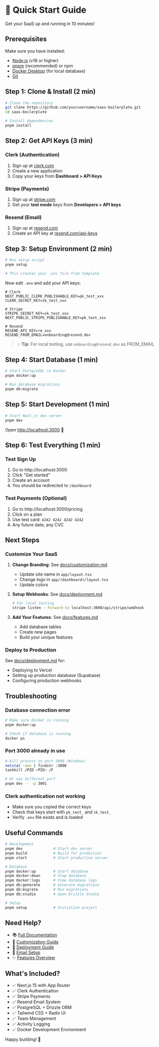 # 🚀 Quick Start Guide

Get your SaaS up and running in 10 minutes!

## Prerequisites

Make sure you have installed:
- [Node.js](https://nodejs.org/) (v18 or higher)
- [pnpm](https://pnpm.io/) (recommended) or npm
- [Docker Desktop](https://www.docker.com/products/docker-desktop/) (for local database)
- [Git](https://git-scm.com/)

## Step 1: Clone & Install (2 min)

```bash
# Clone the repository
git clone https://github.com/yourusername/saas-boilerplate.git
cd saas-boilerplate

# Install dependencies
pnpm install
```

## Step 2: Get API Keys (3 min)

### Clerk (Authentication)
1. Sign up at [clerk.com](https://clerk.com/)
2. Create a new application
3. Copy your keys from **Dashboard > API Keys**

### Stripe (Payments)
1. Sign up at [stripe.com](https://stripe.com/)
2. Get your **test mode** keys from **Developers > API keys**

### Resend (Email)
1. Sign up at [resend.com](https://resend.com/)
2. Create an API key at [resend.com/api-keys](https://resend.com/api-keys)

## Step 3: Setup Environment (2 min)

```bash
# Run setup script
pnpm setup

# This creates your .env file from template
```

Now edit `.env` and add your API keys:

```env
# Clerk
NEXT_PUBLIC_CLERK_PUBLISHABLE_KEY=pk_test_xxx
CLERK_SECRET_KEY=sk_test_xxx

# Stripe
STRIPE_SECRET_KEY=sk_test_xxx
NEXT_PUBLIC_STRIPE_PUBLISHABLE_KEY=pk_test_xxx

# Resend
RESEND_API_KEY=re_xxx
RESEND_FROM_EMAIL=onboarding@resend.dev
```

> 💡 **Tip**: For local testing, use `onboarding@resend.dev` as FROM_EMAIL

## Step 4: Start Database (1 min)

```bash
# Start PostgreSQL in Docker
pnpm docker:up

# Run database migrations
pnpm db:migrate
```

## Step 5: Start Development (1 min)

```bash
# Start Next.js dev server
pnpm dev
```

Open [http://localhost:3000](http://localhost:3000) 🎉

## Step 6: Test Everything (1 min)

### Test Sign Up
1. Go to http://localhost:3000
2. Click "Get started"
3. Create an account
4. You should be redirected to `/dashboard`

### Test Payments (Optional)
1. Go to http://localhost:3000/pricing
2. Click on a plan
3. Use test card: `4242 4242 4242 4242`
4. Any future date, any CVC

## Next Steps

### Customize Your SaaS

1. **Change Branding**: See [docs/customization.md](docs/customization.md)
   - Update site name in `app/layout.tsx`
   - Change logo in `app/(dashboard)/layout.tsx`
   - Update colors

2. **Setup Webhooks**: See [docs/deployment.md](docs/deployment.md#4-setup-production-webhooks)
   ```bash
   # For local testing
   stripe listen --forward-to localhost:3000/api/stripe/webhook
   ```

3. **Add Your Features**: See [docs/features.md](docs/features.md)
   - Add database tables
   - Create new pages
   - Build your unique features

### Deploy to Production

See [docs/deployment.md](docs/deployment.md) for:
- Deploying to Vercel
- Setting up production database (Supabase)
- Configuring production webhooks

## Troubleshooting

### Database connection error
```bash
# Make sure Docker is running
pnpm docker:up

# Check if database is running
docker ps
```

### Port 3000 already in use
```bash
# Kill process on port 3000 (Windows)
netstat -ano | findstr :3000
taskkill /PID <PID> /F

# Or use different port
pnpm dev -- -p 3001
```

### Clerk authentication not working
- Make sure you copied the correct keys
- Check that keys start with `pk_test_` and `sk_test_`
- Verify `.env` file exists and is loaded

## Useful Commands

```bash
# Development
pnpm dev              # Start dev server
pnpm build            # Build for production
pnpm start            # Start production server

# Database
pnpm docker:up        # Start database
pnpm docker:down      # Stop database
pnpm docker:logs      # View database logs
pnpm db:generate      # Generate migrations
pnpm db:migrate       # Run migrations
pnpm db:studio        # Open Drizzle Studio

# Setup
pnpm setup            # Initialize project
```

## Need Help?

- 📚 [Full Documentation](README.md)
- 🎨 [Customization Guide](docs/customization.md)
- 🚀 [Deployment Guide](docs/deployment.md)
- 📧 [Email Setup](docs/email.md)
- ✨ [Features Overview](docs/features.md)

## What's Included?

- ✅ Next.js 15 with App Router
- ✅ Clerk Authentication
- ✅ Stripe Payments
- ✅ Resend Email System
- ✅ PostgreSQL + Drizzle ORM
- ✅ Tailwind CSS + Radix UI
- ✅ Team Management
- ✅ Activity Logging
- ✅ Docker Development Environment

Happy building! 🚀